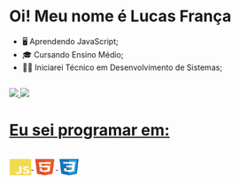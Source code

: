 # Oi! Meu nome é Lucas França

  - 🖥 Aprendendo JavaScript;
  - 🎓 Cursando Ensino Médio;
  - 👨‍💻 Iniciarei Técnico em Desenvolvimento de Sistemas;

  ##
  
<div>
  <a href="https://github.com/lucasbfranca">
  <img height="180em" src="https://github-readme-stats.vercel.app/api?username=lucasbfranca&show_icons=true&theme=dark&include_all_commits=true&count_private=true&"/>
  <img height="180em" src="https://github-readme-stats.vercel.app/api/top-langs/?username=lucasbfranca&layout=compact&langs_count=7&theme=dark"/>
    <link rel="stylesheet" href="https://cdn.jsdelivr.net/gh/devicons/devicon@v2.13.0/devicon.min.css">
</div>

  <h1> Eu sei programar em: </h1>
  
<div style="display: inline_block"><br>
  <img align="center" alt="Rafa-Js" height="30" width="40" src="https://raw.githubusercontent.com/devicons/devicon/master/icons/javascript/javascript-plain.svg">
  <img align="center" alt="Rafa-HTML" height="30" width="40" src="https://raw.githubusercontent.com/devicons/devicon/master/icons/html5/html5-original.svg">
  <img align="center" alt="Rafa-CSS" height="30" width="40" src="https://raw.githubusercontent.com/devicons/devicon/master/icons/css3/css3-original.svg">
</div>
  
  ##

